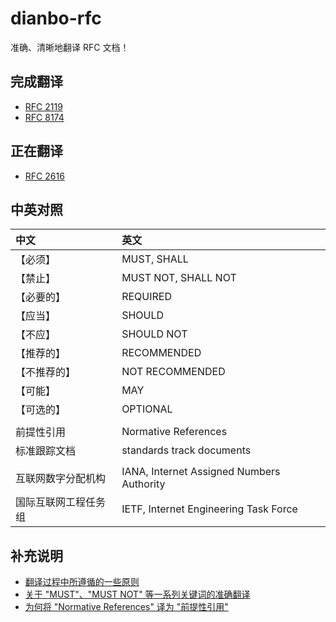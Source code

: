 # dianbo-rfc

准确、清晰地翻译 RFC 文档！

## 完成翻译

+ [RFC 2119](./rfc/rfc2119/README.md)
+ [RFC 8174](./rfc/rfc8174/README.md)

## 正在翻译

+ [RFC 2616](./rfc/rfc2616/README.md)

## 中英对照

| 中文                 | 英文
|:---------------------|:-------------------------------------
| 【必须】             | MUST, SHALL
| 【禁止】             | MUST NOT, SHALL NOT
| 【必要的】           | REQUIRED
| 【应当】             | SHOULD
| 【不应】             | SHOULD NOT
| 【推荐的】           | RECOMMENDED
| 【不推荐的】         | NOT RECOMMENDED
| 【可能】             | MAY
| 【可选的】           | OPTIONAL
|                      |
| 前提性引用           | Normative References
| 标准跟踪文档         | standards track documents
|                      |
| 互联网数字分配机构   | IANA, Internet Assigned Numbers Authority
| 国际互联网工程任务组 | IETF, Internet Engineering Task Force

## 补充说明

+ [翻译过程中所遵循的一些原则](./rfc/rfc2616/README.md)
+ [关于 "MUST"、"MUST NOT" 等一系列关键词的准确翻译](./rfc/rfc2119/README.md)
+ [为何将 "Normative References" 译为 "前提性引用"](./rfc/rfc8174/README.md)
